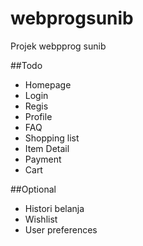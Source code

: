 # webprogsunib


Projek webpprog sunib

##Todo
- Homepage
- Login
- Regis
- Profile
- FAQ
- Shopping list
- Item Detail
- Payment
- Cart

##Optional
- Histori belanja
- Wishlist
- User preferences
